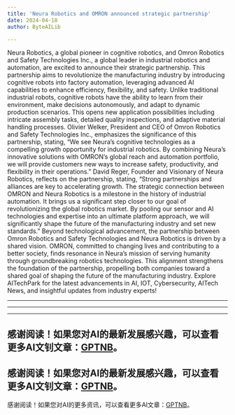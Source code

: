 ```yaml
---
title: 'Neura Robotics and OMRON announced strategic partnership'
date: 2024-04-18
author: ByteAILib

---
```


Neura Robotics, a global pioneer in cognitive robotics, and Omron Robotics and Safety Technologies Inc., a global leader in industrial robotics and automation, are excited to announce their strategic partnership. This partnership aims to revolutionize the manufacturing industry by introducing cognitive robots into factory automation, leveraging advanced AI capabilities to enhance efficiency, flexibility, and safety.
Unlike traditional industrial robots, cognitive robots have the ability to learn from their environment, make decisions autonomously, and adapt to dynamic production scenarios. This opens new application possibilities including intricate assembly tasks, detailed quality inspections, and adaptive material handling processes.
Olivier Welker, President and CEO of Omron Robotics and Safety Technologies Inc., emphasizes the significance of this partnership, stating, “We see Neura’s cognitive technologies as a compelling growth opportunity for industrial robotics. By combining Neura’s innovative solutions with OMRON’s global reach and automation portfolio, we will provide customers new ways to increase safety, productivity, and flexibility in their operations.”
David Reger, Founder and Visionary of Neura Robotics, reflects on the partnership, stating, “Strong partnerships and alliances are key to accelerating growth. The strategic connection between OMRON and Neura Robotics is a milestone in the history of industrial automation. It brings us a significant step closer to our goal of revolutionizing the global robotics market. By pooling our sensor and AI technologies and expertise into an ultimate platform approach, we will significantly shape the future of the manufacturing industry and set new standards.”
Beyond technological advancement, the partnership between Omron Robotics and Safety Technologies and Neura Robotics is driven by a shared vision. OMRON, committed to changing lives and contributing to a better society, finds resonance in Neura’s mission of serving humanity through groundbreaking robotics technologies. This alignment strengthens the foundation of the partnership, propelling both companies toward a shared goal of shaping the future of the manufacturing industry.
Explore AITechPark for the latest advancements in AI, IOT, Cybersecurity, AITech News, and insightful updates from industry experts!

---
---

---
感谢阅读！如果您对AI的最新发展感兴趣，可以查看更多AI文钊文章：[GPTNB](https://gptnb.com)。
---
感谢阅读！如果您对AI的最新发展感兴趣，可以查看更多AI文钊文章：[GPTNB](https://gptnb.com)。
---
感谢阅读！如果您对AI的更多资讯，可以查看更多AI文章：[GPTNB](https://gptnb.com)。